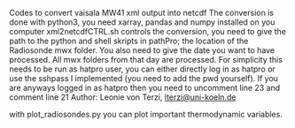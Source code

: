 Codes to convert vaisala MW41 xml output into netcdf
The conversion is done with python3, you need xarray, pandas and numpy installed on you computer
xml2netcdfCTRL.sh controls the conversion, you need to give the path to the python and shell skripts in pathPro; the location of the Radiosonde mwx folder. You also need to give the date you want to have processed. All mwx folders from that day are processed. 
For simplicity this needs to be run as hatpro user, you can either directly log in as hatpro or use the sshpass I implemented (you need to add the pwd yourself). If you are anyways logged in as hatpro then you need to uncomment line 23 and comment line 21
Author: Leonie von Terzi, lterzi@uni-koeln.de

with plot_radiosondes.py you can plot important thermodynamic variables. 
